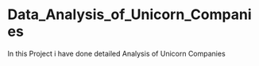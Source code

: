 # Data_Analysis_of_Unicorn_Companies
In this Project i have done detailed Analysis of Unicorn Companies
